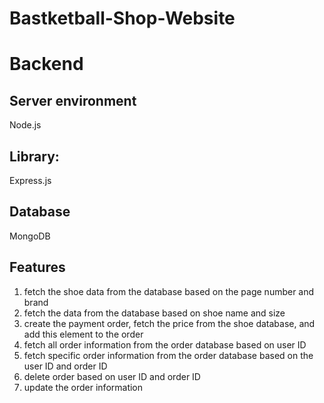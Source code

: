 # Bastketball-Shop-Website

# Backend
## Server environment 
Node.js

## Library:
Express.js

## Database
MongoDB

## Features
  1. fetch the shoe data from the database based on the page number and brand
  2. fetch the data from the database based on shoe name and size
  3. create the payment order, fetch the price from the shoe database, and add this element to the order
  4. fetch all order information from the order database based on user ID
  5. fetch specific order information from the order database based on the user ID and order ID
  6. delete order based on user ID and order ID
  7. update the order information
